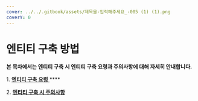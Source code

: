 ```yaml
---
cover: ../../.gitbook/assets/제목을-입력해주세요_-005 (1) (1).png
coverY: 0
---
```


# 엔티티 구축 방법

**본 목차에서는 엔티티 구축 시 엔티티 구축 요령과 주의사항에 대해 자세히 안내합니다.**&#x20;

1\. [**엔티티 구축 요령** ](undefined.md) ****&#x20;

2\. [**엔티티 구축 시 주의사항**](undefined-1.md)                                &#x20;
